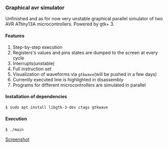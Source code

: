 ### Graphical avr simulator

Unfinished and as for now very unstable graphical parallel simulator
of two AVR ATtiny13A microcontrollers.  Powered by gtk+ 3.

#### Features
1. Step-by-step execution
2. Registers's values and pins states are dumped to the screen
at every cycle
3. Interrupts(unstable)
4. Full instruction set
5. Visualization of waveforms via `gtkwave`(will be pushed in a few days)
6. Currently executed line is highlighted in disassembly
7. Programs for different microcontrollers are simulated in parallel

#### Installation of dependencies
```sh
$ sudo apt install libgtk-3-dev ctags gtkwave
```

#### Execution
```sh
$ ./main
```

[Screenshot](https://github.com/phikimon/avr-simulator/raw/master/resources/interface_screenshot.png)
